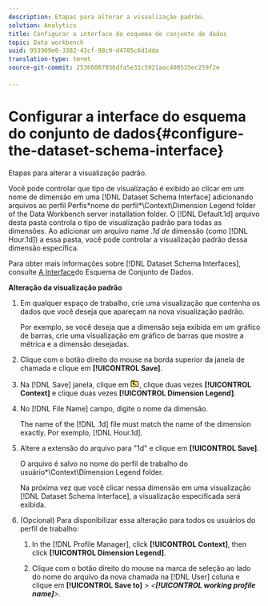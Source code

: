 ```yaml
---
description: Etapas para alterar a visualização padrão.
solution: Analytics
title: Configurar a interface do esquema do conjunto de dados
topic: Data workbench
uuid: 953909e8-3382-43cf-98c0-d4785c6d1dda
translation-type: tm+mt
source-git-commit: 25366087936dfa5e31c5921aac400535ec259f2e

---
```



# Configurar a interface do esquema do conjunto de dados{#configure-the-dataset-schema-interface}

Etapas para alterar a visualização padrão.

Você pode controlar que tipo de visualização é exibido ao clicar em um nome de dimensão em uma [!DNL Dataset Schema Interface] adicionando arquivos ao perfil Perfis\*nome do perfil*\Context\Dimension Legend folder of the Data Workbench server installation folder. O [!DNL Default.1d] arquivo desta pasta controla o tipo de visualização padrão para todas as dimensões. Ao adicionar um arquivo name *.1d de* dimensão (como [!DNL Hour.1d]) a essa pasta, você pode controlar a visualização padrão dessa dimensão específica.

Para obter mais informações sobre [!DNL Dataset Schema Interfaces], consulte [A Interface](../../../home/c-get-started/c-admin-intrf/c-dtst-sch-intrf.md#concept-e147b3a5b542453ca2b121e1c85bb175)do Esquema de Conjunto de Dados.

**Alteração da visualização padrão**

1. Em qualquer espaço de trabalho, crie uma visualização que contenha os dados que você deseja que apareçam na nova visualização padrão.

   Por exemplo, se você deseja que a dimensão seja exibida em um gráfico de barras, crie uma visualização em gráfico de barras que mostre a métrica e a dimensão desejadas.

1. Clique com o botão direito do mouse na borda superior da janela de chamada e clique em **[!UICONTROL Save]**.
1. Na [!DNL Save] janela, clique em ![](assets/btn_folder_up.png), clique duas vezes **[!UICONTROL Context]** e clique duas vezes **[!UICONTROL Dimension Legend]**.
1. No [!DNL File Name] campo, digite o nome da dimensão.

   The name of the [!DNL .1d] file must match the name of the dimension exactly. Por exemplo, [!DNL Hour.1d].

1. Altere a extensão do arquivo para &quot;1d&quot; e clique em **[!UICONTROL Save]**.

   O arquivo é salvo no nome do perfil de trabalho do usuário\*\Context\Dimension Legend folder.

   Na próxima vez que você clicar nessa dimensão em uma visualização [!DNL Dataset Schema Interface], a visualização especificada será exibida.

1. (Opcional) Para disponibilizar essa alteração para todos os usuários do perfil de trabalho:

   1. In the [!DNL Profile Manager], click **[!UICONTROL Context]**, then click **[!UICONTROL Dimension Legend]**.

   1. Clique com o botão direito do mouse na marca de seleção ao lado do nome do arquivo da nova chamada na [!DNL User] coluna e clique em **[!UICONTROL Save to]** > *&lt;**[!UICONTROL working profile name]**>*.

